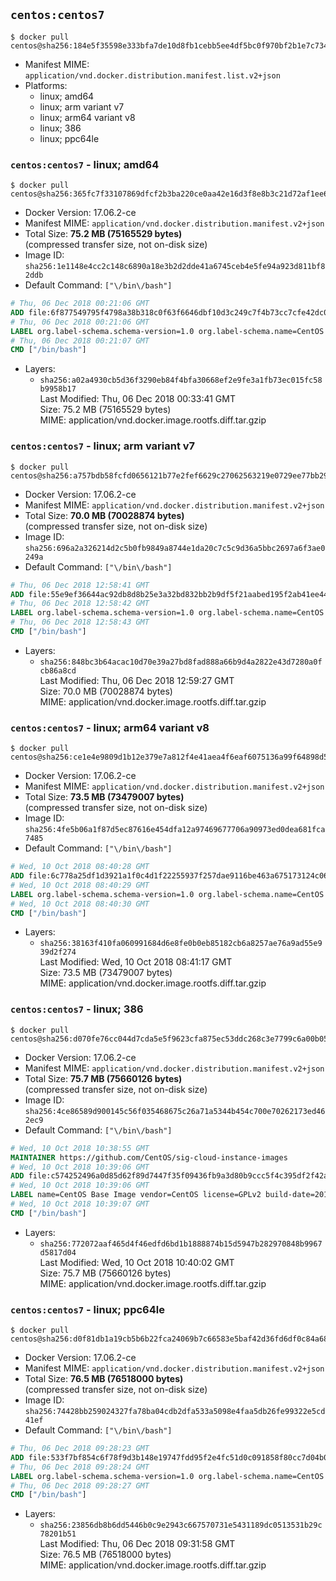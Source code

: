 ## `centos:centos7`

```console
$ docker pull centos@sha256:184e5f35598e333bfa7de10d8fb1cebb5ee4df5bc0f970bf2b1e7c7345136426
```

-	Manifest MIME: `application/vnd.docker.distribution.manifest.list.v2+json`
-	Platforms:
	-	linux; amd64
	-	linux; arm variant v7
	-	linux; arm64 variant v8
	-	linux; 386
	-	linux; ppc64le

### `centos:centos7` - linux; amd64

```console
$ docker pull centos@sha256:365fc7f33107869dfcf2b3ba220ce0aa42e16d3f8e8b3c21d72af1ee622f0cf0
```

-	Docker Version: 17.06.2-ce
-	Manifest MIME: `application/vnd.docker.distribution.manifest.v2+json`
-	Total Size: **75.2 MB (75165529 bytes)**  
	(compressed transfer size, not on-disk size)
-	Image ID: `sha256:1e1148e4cc2c148c6890a18e3b2d2dde41a6745ceb4e5fe94a923d811bf82ddb`
-	Default Command: `["\/bin\/bash"]`

```dockerfile
# Thu, 06 Dec 2018 00:21:06 GMT
ADD file:6f877549795f4798a38b318c0f63f6646dbf10d3c249c7f4b73cc7cfe42dc0f5 in / 
# Thu, 06 Dec 2018 00:21:06 GMT
LABEL org.label-schema.schema-version=1.0 org.label-schema.name=CentOS Base Image org.label-schema.vendor=CentOS org.label-schema.license=GPLv2 org.label-schema.build-date=20181205
# Thu, 06 Dec 2018 00:21:07 GMT
CMD ["/bin/bash"]
```

-	Layers:
	-	`sha256:a02a4930cb5d36f3290eb84f4bfa30668ef2e9fe3a1fb73ec015fc58b9958b17`  
		Last Modified: Thu, 06 Dec 2018 00:33:41 GMT  
		Size: 75.2 MB (75165529 bytes)  
		MIME: application/vnd.docker.image.rootfs.diff.tar.gzip

### `centos:centos7` - linux; arm variant v7

```console
$ docker pull centos@sha256:a757bdb58fcfd0656121b77e2fef6629c27062563219e0729ee77bb291e29d5a
```

-	Docker Version: 17.06.2-ce
-	Manifest MIME: `application/vnd.docker.distribution.manifest.v2+json`
-	Total Size: **70.0 MB (70028874 bytes)**  
	(compressed transfer size, not on-disk size)
-	Image ID: `sha256:696a2a326214d2c5b0fb9849a8744e1da20c7c5c9d36a5bbc2697a6f3ae0249a`
-	Default Command: `["\/bin\/bash"]`

```dockerfile
# Thu, 06 Dec 2018 12:58:41 GMT
ADD file:55e9ef36644ac92db8d8b25e3a32bd832bb2b9df5f21aabed195f2ab41ee4459 in / 
# Thu, 06 Dec 2018 12:58:42 GMT
LABEL org.label-schema.schema-version=1.0 org.label-schema.name=CentOS Base Image org.label-schema.vendor=CentOS org.label-schema.license=GPLv2 org.label-schema.build-date=20181205
# Thu, 06 Dec 2018 12:58:43 GMT
CMD ["/bin/bash"]
```

-	Layers:
	-	`sha256:848bc3b64acac10d70e39a27bd8fad888a66b9d4a2822e43d7280a0fcb86a8cd`  
		Last Modified: Thu, 06 Dec 2018 12:59:27 GMT  
		Size: 70.0 MB (70028874 bytes)  
		MIME: application/vnd.docker.image.rootfs.diff.tar.gzip

### `centos:centos7` - linux; arm64 variant v8

```console
$ docker pull centos@sha256:ce1e4e9809d1b12e379e7a812f4e41aea4f6eaf6075136a99f64898d5e889626
```

-	Docker Version: 17.06.2-ce
-	Manifest MIME: `application/vnd.docker.distribution.manifest.v2+json`
-	Total Size: **73.5 MB (73479007 bytes)**  
	(compressed transfer size, not on-disk size)
-	Image ID: `sha256:4fe5b06a1f87d5ec87616e454dfa12a97469677706a90973ed0dea681fca7485`
-	Default Command: `["\/bin\/bash"]`

```dockerfile
# Wed, 10 Oct 2018 08:40:28 GMT
ADD file:6c778a25df1d3921a1f0c4d1f22255937f257dae9116be463a675173124c0662 in / 
# Wed, 10 Oct 2018 08:40:29 GMT
LABEL org.label-schema.schema-version=1.0 org.label-schema.name=CentOS Base Image org.label-schema.vendor=CentOS org.label-schema.license=GPLv2 org.label-schema.build-date=20181006
# Wed, 10 Oct 2018 08:40:30 GMT
CMD ["/bin/bash"]
```

-	Layers:
	-	`sha256:38163f410fa060991684d6e8fe0b0eb85182cb6a8257ae76a9ad55e939d2f274`  
		Last Modified: Wed, 10 Oct 2018 08:41:17 GMT  
		Size: 73.5 MB (73479007 bytes)  
		MIME: application/vnd.docker.image.rootfs.diff.tar.gzip

### `centos:centos7` - linux; 386

```console
$ docker pull centos@sha256:d070fe76cc044d7cda5e5f9623cfa875ec53ddc268c3e7799c6a00b05bab3ca9
```

-	Docker Version: 17.06.2-ce
-	Manifest MIME: `application/vnd.docker.distribution.manifest.v2+json`
-	Total Size: **75.7 MB (75660126 bytes)**  
	(compressed transfer size, not on-disk size)
-	Image ID: `sha256:4ce86589d900145c56f035468675c26a71a5344b454c700e70262173ed462ec9`
-	Default Command: `["\/bin\/bash"]`

```dockerfile
# Wed, 10 Oct 2018 10:38:55 GMT
MAINTAINER https://github.com/CentOS/sig-cloud-instance-images
# Wed, 10 Oct 2018 10:39:06 GMT
ADD file:c574252496a0d85d62f89d7447f35f09436fb9a3d80b9ccc5f4c395df2f42a7d in / 
# Wed, 10 Oct 2018 10:39:06 GMT
LABEL name=CentOS Base Image vendor=CentOS license=GPLv2 build-date=20181006
# Wed, 10 Oct 2018 10:39:07 GMT
CMD ["/bin/bash"]
```

-	Layers:
	-	`sha256:772072aaf465d4f46edfd6bd1b1888874b15d5947b282970848b9967d5817d04`  
		Last Modified: Wed, 10 Oct 2018 10:40:02 GMT  
		Size: 75.7 MB (75660126 bytes)  
		MIME: application/vnd.docker.image.rootfs.diff.tar.gzip

### `centos:centos7` - linux; ppc64le

```console
$ docker pull centos@sha256:d0f81db1a19cb5b6b22fca24069b7c66583e5baf42d36fd6df0c84a68776ce7e
```

-	Docker Version: 17.06.2-ce
-	Manifest MIME: `application/vnd.docker.distribution.manifest.v2+json`
-	Total Size: **76.5 MB (76518000 bytes)**  
	(compressed transfer size, not on-disk size)
-	Image ID: `sha256:74428bb259024327fa78ba04cdb2dfa533a5098e4faa5db26fe99322e5cd41ef`
-	Default Command: `["\/bin\/bash"]`

```dockerfile
# Thu, 06 Dec 2018 09:28:23 GMT
ADD file:533f7bf854c6f78f9d3b148e19747fdd95f2e4fc51d0c091858f80cc7d04b09a in / 
# Thu, 06 Dec 2018 09:28:24 GMT
LABEL org.label-schema.schema-version=1.0 org.label-schema.name=CentOS Base Image org.label-schema.vendor=CentOS org.label-schema.license=GPLv2 org.label-schema.build-date=20181205
# Thu, 06 Dec 2018 09:28:27 GMT
CMD ["/bin/bash"]
```

-	Layers:
	-	`sha256:23856db8b6dd5446b0c9e2943c667570731e5431189dc0513531b29c78201b51`  
		Last Modified: Thu, 06 Dec 2018 09:31:58 GMT  
		Size: 76.5 MB (76518000 bytes)  
		MIME: application/vnd.docker.image.rootfs.diff.tar.gzip
